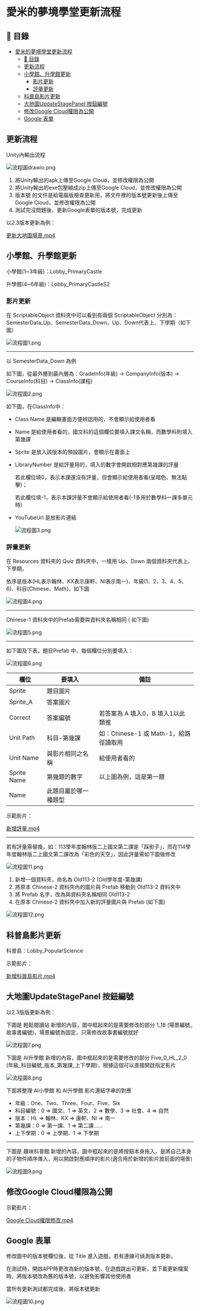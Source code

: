 # 愛米的夢境學堂更新流程

## 📑 目錄
- [愛米的夢境學堂更新流程](#愛米的夢境學堂更新流程)
  - [📑 目錄](#-目錄)
  - [更新流程](#更新流程)
  - [小學館、升學館更新](#小學館升學館更新)
    - [影片更新](#影片更新)
    - [評量更新](#評量更新)
  - [科普島影片更新](#科普島影片更新)
  - [大地圖UpdateStagePanel 按鈕編號](#大地圖updatestagepanel-按鈕編號)
  - [修改Google Cloud權限為公開](#修改google-cloud權限為公開)
  - [Google 表單](#google-表單)

## 更新流程

Unity內輸出流程

![流程圖drawio.png](%E6%B5%81%E7%A8%8B%E5%9C%96drawio.png)

1. 將Unity輸出的apk上傳至Google Cloud，並修改權限為公開
2. 將Unity輸出的exe包壓縮成zip上傳至Google Cloud，並修改權限為公開
3. 版本號 的文件是給電腦版檢查更新用，將文件裡的版本號更新後上傳至Google Cloud，並修改權限為公開
4. 測試完沒問題後，更新Google表單的版本號，完成更新

以2.3版本更新為例：

[更新大地圖場景.mp4](https://storage.googleapis.com/aifunupdata/TEST/%E6%9B%B4%E6%96%B0%E6%B5%81%E7%A8%8B%E7%A4%BA%E7%AF%84%E5%BD%B1%E7%89%87/%E6%9B%B4%E6%96%B0%E5%A4%A7%E5%9C%B0%E5%9C%96%E5%A0%B4%E6%99%AF.mp4)

## 小學館、升學館更新

小學館(1~3年級)：Lobby_PrimaryCastle

升學館(4~6年級)：Lobby_PrimaryCastleS2

### 影片更新

在 ScriptableObject 資料夾中可以看到有兩個 ScriptableObject 分別為：SemesterData_Up、SemesterData_Down，Up、Down代表上、下學期（如下圖）

![流程圖1.png](%E6%B5%81%E7%A8%8B%E5%9C%961.png)

---

以 SemesterData_Down 為例

如下圖，從最外層到最內層為：GradeInfo(年級) → CompanyInfo(版本) → CourseInfo(科目) → ClassInfo(課程)

![流程圖2.png](%E6%B5%81%E7%A8%8B%E5%9C%962.png)

如下圖，在ClassInfo中：

- Class Name 是編輯畫面方便辨認用的，不會顯示給使用者看
- Name 是給使用者看的，國文科的這個欄位要填入課文名稱，而數學科則填入第幾課
- Sprite 是放入該版本的預設圖片，會顯示在畫面上
- LibraryNumber 是給評量用的，填入的數字會開啟相對應第幾課的評量
    
    若此欄位填0，表示本課還沒有評量，但會顯示給使用者看(呈暗色、無法點擊)；
    
    若此欄位填-1，表示本課評量不會顯示給使用者看(-1多用於數學科一課多單元時)
    
- YouTubeUrl 是放影片連結
    
    ![流程圖3.png](%E6%B5%81%E7%A8%8B%E5%9C%963.png)
    

### 評量更新

在 Resources 資料夾的 Quiz 資料夾中，一樣用 Up、Down 兩個資料夾代表上、下學期，

依序是版本(HL表示翰林、KX表示康軒、NI表示南一)、年級(1、2、3、4、5、6)、科目(Chinese、Math)，如下圖

![流程圖4.png](%E6%B5%81%E7%A8%8B%E5%9C%964.png)

---

Chinese-1 資料夾中的Prefab需要與資料夾名稱相同 ( 如下圖)

![流程圖5.png](%E6%B5%81%E7%A8%8B%E5%9C%965.png)

---

如下圖及下表，題目Prefab 中，每個欄位分別要填入：

![流程圖6.png](%E6%B5%81%E7%A8%8B%E5%9C%966.png)

| 欄位 | 要填入 | 備註 |
| --- | --- | --- |
| Sprite  | 題目圖片 |  |
| Sprite_A  | 答案圖片 |  |
| Correct  | 答案編號 | 若答案為 A 填入0，B 填入1以此類推 |
| Unit Path | 科目-第幾課 | 如：Chinese-1 或 Math-1，給路徑讀取用 |
| Unit Name | 與影片相同之名稱 | 給使用者看的 |
| Sprite Name | 第幾題的數字 | 以上圖為例，這是第一題 |
| Name | 此題目屬於哪一種題型 |  |

示範影片：

[新增評量.mp4](https://storage.googleapis.com/aifunupdata/TEST/%E6%9B%B4%E6%96%B0%E6%B5%81%E7%A8%8B%E7%A4%BA%E7%AF%84%E5%BD%B1%E7%89%87/%E6%96%B0%E5%A2%9E%E8%A9%95%E9%87%8F.mp4)

---

若有評量需替換，如：113學年度翰林版二上國文第二課是「踩影子」，而在114學年度翰林版二上國文第二課改為「彩色的天空」，因此評量需如下圖做修改

![流程圖11.png](%E6%B5%81%E7%A8%8B%E5%9C%9611.png)

1. 新增一個資料夾，命名為 Old113-2 (Old學年度-第幾課)
2. 將原本 Chinese-2 資料夾內的圖片與 Prefab 移動到 Old113-2 資料夾中
3. 將 Prefab 名字，改為與資料夾名稱相同 Old113-2
4. 在原本 Chinese-2 資料夾中加入新的評量圖片與 Prefab (如下圖)

![流程圖12.png](%E6%B5%81%E7%A8%8B%E5%9C%9612.png)

## 科普島影片更新

科普島：Lobby_PopularScience

示範影片：

[新增科普島影片.mp4](https://storage.googleapis.com/aifunupdata/TEST/%E6%9B%B4%E6%96%B0%E6%B5%81%E7%A8%8B%E7%A4%BA%E7%AF%84%E5%BD%B1%E7%89%87/%E6%96%B0%E5%A2%9E%E7%A7%91%E6%99%AE%E5%B3%B6%E5%BD%B1%E7%89%87.mp4)

## 大地圖UpdateStagePanel 按鈕編號

以2.3版版更新為例：

下圖是 輕鬆閱讀站 新增的內容，圖中框起來的是需要修改的部分 1_18 (場景編號_故事書編號)，場景編號為固定，只需修改故事書編號就好

![流程圖7.png](%E6%B5%81%E7%A8%8B%E5%9C%967.png)

下圖是 AI升學館 新增的內容，圖中框起來的是需要修改的部分 Five_0_HL_2_0 (年級_科目編號_版本_第幾課_上下學期)，根據這個可以直接開啟指定影片

![流程圖8.png](%E6%B5%81%E7%A8%8B%E5%9C%968.png)

下面將整理 AI小學館 和 AI升學館 影片連結字串的對應

- 年級：One、Two、Three、Four、Five、Six
- 科目編號：0 ⇒ 國文、1 ⇒ 英文、2 ⇒ 數學、3 ⇒ 社會、4 ⇒ 自然
- 版本：HL ⇒ 翰林、KX ⇒ 康軒、NI ⇒ 南一
- 第幾課：0 ⇒ 第一課、1 ⇒ 第二課……
- 上下學期：0 ⇒ 上學期、1 ⇒ 下學期

---

下圖是 趣味科普館 新增的內容，圖中框起來的是將按鈕本身拖入，是將自己本身的子物件順序傳入，用以開啟對應順序的影片(適合用於新增的影片放前面的場景)

![流程圖9.png](%E6%B5%81%E7%A8%8B%E5%9C%969.png)

## 修改Google Cloud權限為公開

示範影片：

[Google Cloud權限修改.mp4](https://storage.googleapis.com/aifunupdata/TEST/%E6%9B%B4%E6%96%B0%E6%B5%81%E7%A8%8B%E7%A4%BA%E7%AF%84%E5%BD%B1%E7%89%87/Google_Cloud%E6%AC%8A%E9%99%90%E4%BF%AE%E6%94%B9.mp4)

## Google 表單

修改圖中的版本號欄位後，從 Title 進入遊戲，若有連線可偵測版本更新。

在測試時，開啟APP時更改為新的版本號，在遊戲跳出可更新，並下載更新檔案時，將版本號改為舊的版本號，以避免影響其他使用者

當所有更新測試都完成後，將版本號更新

![流程圖10.png](%E6%B5%81%E7%A8%8B%E5%9C%9610.png)